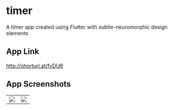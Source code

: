 # timer
A timer app created using Flutter with subtle-neuromorphic design elements
## App Link
http://shorturl.at/fvDU6

## App Screenshots
<table>
  <tr>
<td><img src= "https://user-images.githubusercontent.com/85097545/130337276-a5e7af32-5f13-4ed0-bd15-668df90d67a5.jpg"/>
    </td>
    <td><img src="https://user-images.githubusercontent.com/85097545/130337278-4c39e881-5275-453e-9391-bc145ffe58f5.jpg"/>
    </td>
  </tr>
 </table>
